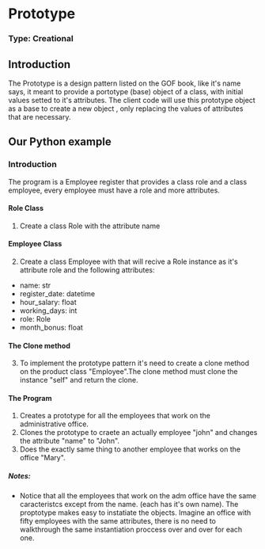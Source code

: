 # Prototype

### Type: Creational

## Introduction

The Prototype is a design pattern listed on the GOF book, like it's name says, it meant to provide a portotype (base) object of a class, with initial values setted to it's attributes. The client code will use this prototype object as a base to create a new object , only replacing the values of attributes that are necessary.

## Our Python example

### Introduction

The program is a Employee register that provides a class role and a class employee, every employee must have a role and more attributes. 

#### Role Class

1. Create a class Role with the attribute name

#### Employee Class

2. Create a class Employee with that will recive a Role instance as it's attribute role and the following attributes:
*  name: str
*  register_date: datetime
*  hour_salary: float
*  working_days: int
*  role: Role
*  month_bonus: float

#### The Clone method

3. To implement the prototype pattern it's need to create a clone method on the product class "Employee".The clone method must clone the instance "self" and return the clone.


#### The Program

1. Creates a prototype for all the employees that work on the administrative office.
2. Clones the prototype to craete an actually employee "john" and changes the attribute "name" to "John".
3. Does the exactly same thing to another employee that works on the office "Mary".

##### Notes:

* Notice that all the employees that work on the adm office have the same caracteristcs except from the name. (each has it's own name). The proptotype makes easy to instatiate the objects. Imagine an office with fifty employees with the same attributes, there is no need to walkthrough the same instantiation proccess over and over for each one. 



